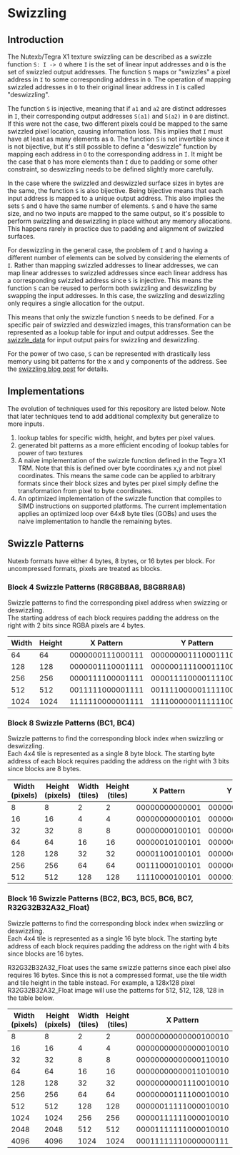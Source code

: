 # Swizzling
## Introduction
The Nutexb/Tegra X1 texture swizzling can be described as a swizzle function `S: I -> O` where `I` is the set of linear input addresses and `O` is the set of swizzled output addresses. The function `S` maps or "swizzles" a pixel address in `I` to some corresponding address in `O`. The operation of mapping swizzled addresses in `O` to their original linear address in `I` is called "deswizzling". 

The function `S` is injective, meaning that if `a1` and `a2` are distinct addresses in `I`, their corresponding output addresses `S(a1)` and `S(a2)` in `O` are distinct. If this were not the case, two different pixels could be mapped to the same swizzled pixel location, causing information loss. This implies that `I` must have at least as many elements as `O`. The function `S` is not invertible since it is not bijective, but it's still possible to define a "deswizzle" function by mapping each address in `O` to the corresponding address in `I`. It might be the case that `O` has more elements than `I` due to padding or some other constraint, so deswizzling needs to be defined slightly more carefully.  

In the case where the swizzled and deswizzled surface sizes in bytes are the same, the function `S` is also bijective. Being bijective means that each input address is mapped to a unique output address. This also implies the sets `S` and `O` have the same number of elements. `S` and `O` have the same size, and no two inputs are mapped to the same output, so it's possible to perform swizzling and deswizzling in place without any memory allocations. This happens rarely in practice due to padding and alignment of swizzled surfaces.

For deswizzling in the general case, the problem of `I` and `O` having a different number of elements can be solved by considering the elements of `I`. Rather than mapping swizzled addresses to linear addresses, we can map linear addresses to swizzled addresses since each linear address has a corresponding swizzled address since `S` is injective. This means the function `S` can be reused to perform both swizzling and deswizzling by swapping the input addresses. In this case, the swizzling and deswizzling only requires a single allocation for the output.  

This means that only the swizzle function `S` needs to be defined. For a specific pair of swizzled and deswizzled images, this transformation can be represented as a lookup table for input and output addresses. See the [swizzle_data](https://github.com/ScanMountGoat/nutexb_swizzle/tree/main/swizzle_data) for input output pairs for swizzling and deswizzling.  

For the power of two case, `S` can be represented with drastically less memory using bit patterns for the x and y components of the address. See the [swizzling blog post](https://fgiesen.wordpress.com/2011/01/17/texture-tiling-and-swizzling/) for details.

## Implementations
The evolution of techniques used for this repository are listed below. Note that later techniques tend to add additional complexity but generalize to more inputs.
1. lookup tables for specific width, height, and bytes per pixel values.
2. generated bit patterns as a more efficient encoding of lookup tables for power of two textures
3. A naive implementation of the swizzle function defined in the Tegra X1 TRM. Note that this is defined over byte coordinates x,y and not pixel coordinates. This means the same 
code can be applied to arbitrary formats since their block sizes and bytes per pixel simply define the transformation from pixel to byte coordinates.
4. An optimized implementation of the swizzle function that compiles to SIMD instructions on supported platforms. The current implementation applies an optimized loop over 
64x8 byte tiles (GOBs) and uses the naive implementation to handle the remaining bytes. 

## Swizzle Patterns
Nutexb formats have either 4 bytes, 8 bytes, or 16 bytes per block. For uncompressed formats, pixels are treated as blocks.

### Block 4 Swizzle Patterns (R8G8B8A8, B8G8R8A8)
Swizzle patterns to find the corresponding pixel address when swizzing or deswizzling.  
The starting address of each block requires padding the address on the right with 2 bits since RGBA pixels are 4 bytes.  

| Width | Height | X Pattern | Y Pattern |
| --- | --- | --- | ------- |
| 64   | 64   | 0000000111000111 | 00000000111000111000 |
| 128  | 128  | 0000001110001111 | 00000011110001110000 |
| 256  | 256  | 0000111100001111 | 00001111000011110000 |
| 512  | 512  | 0011111000001111 | 00111100000111110000 |
| 1024 | 1024 | 1111110000001111 | 11110000001111110000 |

### Block 8 Swizzle Patterns (BC1, BC4)
Swizzle patterns to find the corresponding block index when swizzling or deswizzling.  
Each 4x4 tile is represented as a single 8 byte block. The starting byte address of each block requires 
padding the address on the right with 3 bits since blocks are 8 bytes.  

| Width (pixels) | Height (pixels) | Width (tiles) | Height (tiles) | X Pattern | Y Pattern |
| --- | --- | --- | --- | --- | --- |
| 8   | 8   | 2   | 2   | 00000000000001 | 000000000000010 |
| 16  | 16  | 4   | 4   | 00000000000101 | 000000000001010 |
| 32  | 32  | 8   | 8   | 00000000100101 | 000000000011010 |
| 64  | 64  | 16  | 16  | 00000010100101 | 000000001011010 |
| 128 | 128 | 32  | 32  | 00001100100101 | 000000011011010 |
| 256 | 256 | 64  | 64  | 00111000100101 | 000000111011010 |
| 512 | 512 | 128 | 128 | 11110000100101 | 000001111011010 |

### Block 16 Swizzle Patterns (BC2, BC3, BC5, BC6, BC7, R32G32B32A32_Float)
Swizzle patterns to find the corresponding block index when swizzling or deswizzling.  
Each 4x4 tile is represented as a single 16 byte block. The starting byte address of each block requires 
padding the address on the right with 4 bits since blocks are 16 bytes.  

R32G32B32A32_Float uses the same swizzle patterns since each pixel also requires 16 bytes. 
Since this is not a compressed format, use the tile width and tile height in the table instead. 
For example, a 128x128 pixel R32G32B32A32_Float image will use the patterns for 512, 512, 128, 128 in the table below.

| Width (pixels) | Height (pixels) | Width (tiles) | Height (tiles) | X Pattern | Y Pattern |
| --- | --- | --- | --- | --- | --- |
| 8    | 8    | 2    | 2    | 00000000000000100010 | 00000000000000100001 |
| 16   | 16   | 4    | 4    | 00000000000000010010 | 00000000000000000101 |
| 32   | 32   | 8    | 8    | 00000000000000110010 | 00000000000000001101 |
| 64   | 64   | 16   | 16   | 00000000000011010010 | 00000000000000101101 |
| 128  | 128  | 32   | 32   | 00000000001110010010 | 00000000000001101101 |
| 256  | 256  | 64   | 64   | 00000000111100010010 | 00000000000011101101 |
| 512  | 512  | 128  | 128  | 00000011111000010010 | 00000000000111101101 |
| 1024 | 1024 | 256  | 256  | 00000111111000010010 | 00001000000111101101 |
| 2048 | 2048 | 512  | 512  | 00001111111000010010 | 00110000000111101101 |
| 4096 | 4096 | 1024 | 1024 | 00011111110000000111 | 11100000001111111000 |

